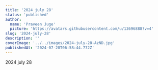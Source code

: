 ```yaml
---
title: '2024 july 28'
status: 'published'
author:
  name: 'Praveen Juge'
  picture: 'https://avatars.githubusercontent.com/u/13696888?v=4'
slug: '2024-july-28'
description: ''
coverImage: '../../images/2024-july-28-AzND.jpg'
publishedAt: '2024-07-28T06:58:44.772Z'
---
```


2024 july 28